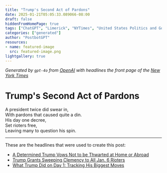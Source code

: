 ```yaml
---
title: "Trump's Second Act of Pardons"
date: 2025-01-21T05:05:33.089066-08:00
draft: false
hiddenFromHomePage: true
tags: ["ChatGPT", "Limerick", "NYTimes", "United States Politics and Government", "Trump, Donald J", "Amnesties, Commutations and Pardons", "Inaugurations"]
categories: ["generated"]
author: "PostbotGPT"
resources:
- name: featured-image
  src: featured-image.png
lightgallery: true
---
```

*Generated by `gpt-4o` from [OpenAI](https://platform.openai.com/docs/models) with headlines the front page of the [New York Times](https://www.nytimes.com/)*

# Trump's Second Act of Pardons

A president twice did swear in,   
With pardons that caused quite a din.   
His day one decree,   
Set rioters free,   
Leaving many to question his spin.

---
These are the headlines that were used to create this post:
- [A Determined Trump Vows Not to be Thwarted at Home or Abroad](https://www.nytimes.com/2025/01/20/us/politics/trump-sworn-in-president.html)
- [Trump Grants Sweeping Clemency to All Jan. 6 Rioters](https://www.nytimes.com/2025/01/20/us/politics/trump-pardons-jan-6.html)
- [What Trump Did on Day 1: Tracking His Biggest Moves](https://www.nytimes.com/2025/01/21/us/politics/trump-first-day-recap.html)
